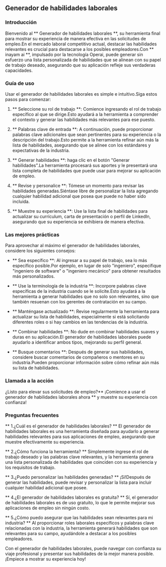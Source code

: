 ## Generador de habilidades laborales

### Introducción
Bienvenido al ** Generador de habilidades laborales **, su herramienta final para mostrar su experiencia de manera efectiva en las solicitudes de empleo.En el mercado laboral competitivo actual, destacar las habilidades relevantes es crucial para destacarse a los posibles empleadores.Con ** inayam ai **, impulsado por la tecnología Operai, puede generar sin esfuerzo una lista personalizada de habilidades que se alinean con su papel de trabajo deseado, asegurando que su aplicación refleje sus verdaderas capacidades.

### Guía de uso
Usar el generador de habilidades laborales es simple e intuitivo.Siga estos pasos para comenzar:

1. ** Seleccione su rol de trabajo **: Comience ingresando el rol de trabajo específico al que se dirige.Esto ayudará a la herramienta a comprender el contexto y generar las habilidades más relevantes para ese puesto.

2. ** Palabras clave de entrada **: A continuación, puede proporcionar palabras clave adicionales que sean pertinentes para su experiencia o la descripción del trabajo.Esto permite a la herramienta refinar aún más la lista de habilidades, asegurando que se alinee con los estándares y expectativas de la industria.

3. ** Generar habilidades **: haga clic en el botón "Generar habilidades".La herramienta procesará sus aportes y le presentará una lista completa de habilidades que puede usar para mejorar su aplicación de empleo.

4. ** Revise y personalice **: Tómese un momento para revisar las habilidades generadas.Siéntase libre de personalizar la lista agregando cualquier habilidad adicional que posea que puede no haber sido incluida.

5. ** Muestre su experiencia **: Use la lista final de habilidades para actualizar su currículum, carta de presentación o perfil de LinkedIn, asegurando que su experiencia se exhibiera de manera efectiva.

### Las mejores prácticas
Para aprovechar al máximo el generador de habilidades laborales, considere los siguientes consejos:

- ** Sea específico **: Al ingresar a su papel de trabajo, sea lo más específico posible.Por ejemplo, en lugar de solo "ingeniero", especifique "ingeniero de software" o "ingeniero mecánico" para obtener resultados más personalizados.

- ** Use la terminología de la industria **: Incorpore palabras clave específicas de la industria cuando se le solicite.Esto ayudará a la herramienta a generar habilidades que no solo son relevantes, sino que también resuenan con los gerentes de contratación en su campo.

- ** Manténgase actualizado **: Revise regularmente la herramienta para actualizar su lista de habilidades, especialmente si está solicitando diferentes roles o si hay cambios en las tendencias de la industria.

- ** Combinar habilidades **: No dude en combinar habilidades suaves y duras en su aplicación.El generador de habilidades laborales puede ayudarlo a identificar ambos tipos, mejorando su perfil general.

- ** Busque comentarios **: Después de generar sus habilidades, considere buscar comentarios de compañeros o mentores en su industria.Pueden proporcionar información sobre cómo refinar aún más su lista de habilidades.

### Llamada a la acción
¿Listo para elevar sus solicitudes de empleo?** ¡Comience a usar el generador de habilidades laborales ahora ** y muestre su experiencia con confianza!

### Preguntas frecuentes

** 1.¿Cuál es el generador de habilidades laborales? **
El generador de habilidades laborales es una herramienta diseñada para ayudarlo a generar habilidades relevantes para sus aplicaciones de empleo, asegurando que muestre efectivamente su experiencia.

** 2.¿Cómo funciona la herramienta? **
Simplemente ingrese el rol de trabajo deseado y las palabras clave relevantes, y la herramienta genera una lista personalizada de habilidades que coinciden con su experiencia y los requisitos de trabajo.

** 3.¿Puedo personalizar las habilidades generadas? **
¡Sí!Después de generar las habilidades, puede revisar y personalizar la lista para incluir cualquier habilidad adicional que posee.

** 4.¿El generador de habilidades laborales es gratuita? **
Sí, el generador de habilidades laborales es de uso gratuito, lo que le permite mejorar sus aplicaciones de empleo sin ningún costo.

** 5.¿Cómo puedo asegurar que las habilidades sean relevantes para mi industria? **
Al proporcionar roles laborales específicos y palabras clave relacionadas con la industria, la herramienta generará habilidades que son relevantes para su campo, ayudándole a destacar a los posibles empleadores.

Con el generador de habilidades laborales, puede navegar con confianza su viaje profesional y presentar sus habilidades de la mejor manera posible.¡Empiece a mostrar su experiencia hoy!